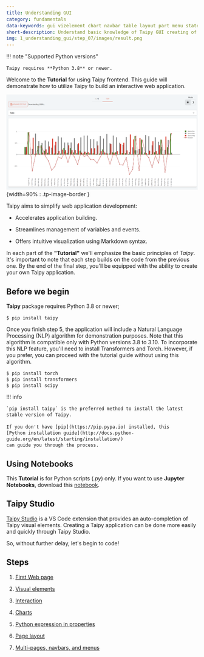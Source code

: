```yaml
---
title: Understanding GUI
category: fundamentals
data-keywords: gui vizelement chart navbar table layout part menu state multi-page callback markdown
short-description: Understand basic knowledge of Taipy GUI creating of a multi-page NLP application.
img: 1_understanding_gui/step_07/images/result.png
---
```

!!! note "Supported Python versions"

    Taipy requires **Python 3.8** or newer.

Welcome to the **Tutorial** for using Taipy frontend. This guide will demonstrate how to utilize
Taipy to build an interactive web application.

![GUI application](step_07/images/result.png){width=90% : .tp-image-border }

Taipy aims to simplify web application development:

- Accelerates application building.

- Streamlines management of variables and events.

- Offers intuitive visualization using Markdown syntax.

In each part of the **"Tutorial"** we'll emphasize the basic principles of *Taipy*. It's
important to note that each step builds on the code from the previous one. By the end of the
final step, you'll be equipped with the ability to create your own Taipy application.

## Before we begin

**Taipy** package requires Python 3.8 or newer;

``` console
$ pip install taipy
```

Once you finish step 5, the application will include a Natural Language Processing (NLP) algorithm
for demonstration purposes. Note that this algorithm is compatible only with Python versions 3.8
to 3.10. To incorporate this NLP feature, you'll need to install Transformers and Torch.
However, if you prefer, you can proceed with the tutorial guide without using this algorithm.

``` console
$ pip install torch
$ pip install transformers
$ pip install scipy
```

!!! info

    `pip install taipy` is the preferred method to install the latest stable version of Taipy.

    If you don't have [pip](https://pip.pypa.io) installed, this
    [Python installation guide](http://docs.python-guide.org/en/latest/starting/installation/)
    can guide you through the process.

## Using Notebooks

This **Tutorial** is for Python scripts (*.py*) only. If you want to use **Jupyter Notebooks**,
download this [notebook](./tutorial.ipynb).

## Taipy Studio

[Taipy Studio](../../../manuals/studio/index.md) is a VS Code extension that provides an
auto-completion of Taipy visual elements. Creating a Taipy application can be done more easily
and quickly through Taipy Studio.

So, without further delay, let's begin to code!

## Steps

1. [First Web page](step_01/step_01.md)

2. [Visual elements](step_02/step_02.md)

3. [Interaction](step_03/step_03.md)

4. [Charts](step_04/step_04.md)

5. [Python expression in properties](step_05/step_05.md)

6. [Page layout](step_06/step_06.md)

7. [Multi-pages, navbars, and menus](step_07/step_07.md)
